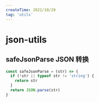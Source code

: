 ```yaml
---
createTime: 2022/10/29
tag: 'utils'
---
```

# json-utils

## safeJsonParse JSON 转换

```javascript
const safeJsonParse = (str) => {
  if (!str || typeof str != 'string') {
    return str
  }
  return JSON.parse(str)
}
```
